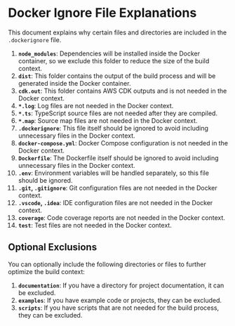 # Docker Ignore File Explanations

This document explains why certain files and directories are included in the `.dockerignore` file.

1. **`node_modules`**: Dependencies will be installed inside the Docker container, so we exclude this folder to reduce the size of the build context.
2. **`dist`**: This folder contains the output of the build process and will be generated inside the Docker container.
3. **`cdk.out`**: This folder contains AWS CDK outputs and is not needed in the Docker context.
4. **`*.log`**: Log files are not needed in the Docker context.
5. **`*.ts`**: TypeScript source files are not needed after they are compiled.
6. **`*.map`**: Source map files are not needed in the Docker context.
7. **`.dockerignore`**: This file itself should be ignored to avoid including unnecessary files in the Docker context.
8. **`docker-compose.yml`**: Docker Compose configuration is not needed in the Docker context.
9. **`Dockerfile`**: The Dockerfile itself should be ignored to avoid including unnecessary files in the Docker context.
10. **`.env`**: Environment variables will be handled separately, so this file should be ignored.
11. **`.git`, `.gitignore`**: Git configuration files are not needed in the Docker context.
12. **`.vscode`, `.idea`**: IDE configuration files are not needed in the Docker context.
13. **`coverage`**: Code coverage reports are not needed in the Docker context.
14. **`test`**: Test files are not needed in the Docker context.

## Optional Exclusions

You can optionally include the following directories or files to further optimize the build context:

1. **`documentation`**: If you have a directory for project documentation, it can be excluded.
2. **`examples`**: If you have example code or projects, they can be excluded.
3. **`scripts`**: If you have scripts that are not needed for the build process, they can be excluded.
